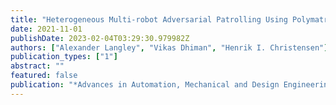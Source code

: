 ```yaml
---
title: "Heterogeneous Multi-robot Adversarial Patrolling Using Polymatrix Games"
date: 2021-11-01
publishDate: 2023-02-04T03:29:30.979982Z
authors: ["Alexander Langley", "Vikas Dhiman", "Henrik I. Christensen"]
publication_types: ["1"]
abstract: ""
featured: false
publication: "*Advances in Automation, Mechanical and Design Engineering*"
---
```


